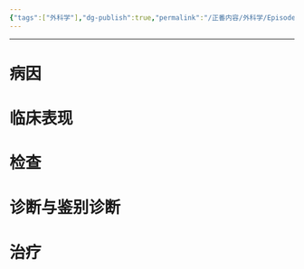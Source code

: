 ```yaml
---
{"tags":["外科学"],"dg-publish":true,"permalink":"/正番内容/外科学/Episode 09. 骨科/腰椎间盘突出症/","dgPassFrontmatter":true}
---
```


---
# 病因
# 临床表现
# 检查
# 诊断与鉴别诊断
# 治疗
